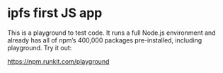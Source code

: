 # ipfs first JS app

This is a playground to test code. It runs a full Node.js environment 
and already has all of npm’s 400,000 packages pre-installed, 
including playground. Try it out:

https://npm.runkit.com/playground
